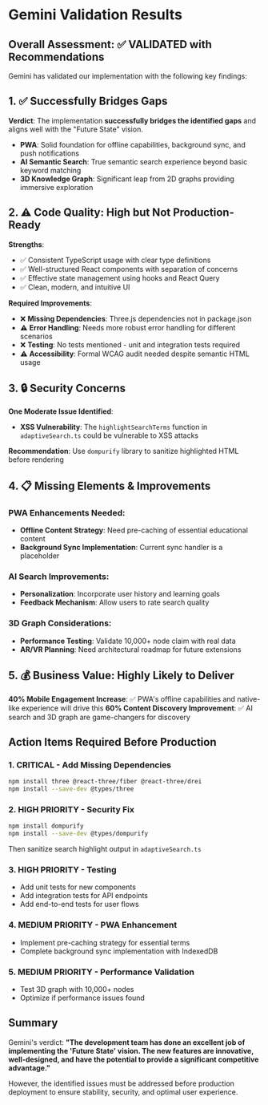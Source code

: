 # Gemini Validation Results

## Overall Assessment: ✅ VALIDATED with Recommendations

Gemini has validated our implementation with the following key findings:

## 1. ✅ Successfully Bridges Gaps

**Verdict**: The implementation **successfully bridges the identified gaps** and aligns well with the "Future State" vision.

- **PWA**: Solid foundation for offline capabilities, background sync, and push notifications
- **AI Semantic Search**: True semantic search experience beyond basic keyword matching
- **3D Knowledge Graph**: Significant leap from 2D graphs providing immersive exploration

## 2. ⚠️ Code Quality: High but Not Production-Ready

**Strengths**:
- ✅ Consistent TypeScript usage with clear type definitions
- ✅ Well-structured React components with separation of concerns
- ✅ Effective state management using hooks and React Query
- ✅ Clean, modern, and intuitive UI

**Required Improvements**:
- ❌ **Missing Dependencies**: Three.js dependencies not in package.json
- ⚠️ **Error Handling**: Needs more robust error handling for different scenarios
- ❌ **Testing**: No tests mentioned - unit and integration tests required
- ⚠️ **Accessibility**: Formal WCAG audit needed despite semantic HTML usage

## 3. 🔒 Security Concerns

**One Moderate Issue Identified**:
- **XSS Vulnerability**: The `highlightSearchTerms` function in `adaptiveSearch.ts` could be vulnerable to XSS attacks

**Recommendation**: Use `dompurify` library to sanitize highlighted HTML before rendering

## 4. 📋 Missing Elements & Improvements

### PWA Enhancements Needed:
- **Offline Content Strategy**: Need pre-caching of essential educational content
- **Background Sync Implementation**: Current sync handler is a placeholder

### AI Search Improvements:
- **Personalization**: Incorporate user history and learning goals
- **Feedback Mechanism**: Allow users to rate search quality

### 3D Graph Considerations:
- **Performance Testing**: Validate 10,000+ node claim with real data
- **AR/VR Planning**: Need architectural roadmap for future extensions

## 5. 💰 Business Value: Highly Likely to Deliver

**40% Mobile Engagement Increase**: ✅ PWA's offline capabilities and native-like experience will drive this
**60% Content Discovery Improvement**: ✅ AI search and 3D graph are game-changers for discovery

## Action Items Required Before Production

### 1. **CRITICAL - Add Missing Dependencies**
```bash
npm install three @react-three/fiber @react-three/drei
npm install --save-dev @types/three
```

### 2. **HIGH PRIORITY - Security Fix**
```bash
npm install dompurify
npm install --save-dev @types/dompurify
```
Then sanitize search highlight output in `adaptiveSearch.ts`

### 3. **HIGH PRIORITY - Testing**
- Add unit tests for new components
- Add integration tests for API endpoints
- Add end-to-end tests for user flows

### 4. **MEDIUM PRIORITY - PWA Enhancement**
- Implement pre-caching strategy for essential terms
- Complete background sync implementation with IndexedDB

### 5. **MEDIUM PRIORITY - Performance Validation**
- Test 3D graph with 10,000+ nodes
- Optimize if performance issues found

## Summary

Gemini's verdict: **"The development team has done an excellent job of implementing the 'Future State' vision. The new features are innovative, well-designed, and have the potential to provide a significant competitive advantage."**

However, the identified issues must be addressed before production deployment to ensure stability, security, and optimal user experience.